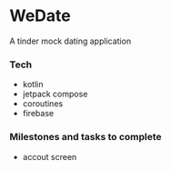 # WeDate

A tinder mock dating application

### Tech 
 * kotlin
 * jetpack compose
 * coroutines
 * firebase


### Milestones and tasks to complete
* accout screen
